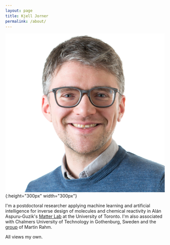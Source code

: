 ```yaml
---
layout: page
title: Kjell Jorner
permalink: /about/
---
```


![Portrait of Kjell](../images/portrait.jpg){:height="300px" width="300px"}

I'm a postdoctoral researcher applying machine learning and artificial intelligence for inverse design of molecules and chemical reactivity in Alán Aspuru-Guzik's [Matter Lab](https://www.matter.toronto.edu) at the University of Toronto. I'm also associated with Chalmers University of Technology in Gothenburg, Sweden and the [group](https://rahmlab.com) of Martin Rahm.

All views my own.